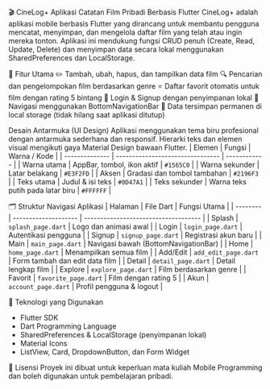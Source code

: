 🎬 CineLog+
Aplikasi Catatan Film Pribadi Berbasis Flutter
CineLog+ adalah aplikasi mobile berbasis Flutter yang dirancang untuk membantu pengguna mencatat, menyimpan, dan mengelola daftar film yang telah atau ingin mereka tonton.
Aplikasi ini mendukung fungsi CRUD penuh (Create, Read, Update, Delete) dan menyimpan data secara lokal menggunakan SharedPreferences dan LocalStorage.

🧩 Fitur Utama
✏️ Tambah, ubah, hapus, dan tampilkan data film
🔍 Pencarian dan pengelompokan film berdasarkan genre
⭐ Daftar favorit otomatis untuk film dengan rating 5 bintang
👤 Login & Signup dengan penyimpanan lokal
📱 Navigasi menggunakan BottomNavigationBar
💾 Data tersimpan permanen di local storage (tidak hilang saat aplikasi ditutup)

Desain Antarmuka (UI Design)
Aplikasi menggunakan tema biru profesional dengan antarmuka sederhana dan responsif.
Hierarki teks dan elemen visual mengikuti gaya Material Design bawaan Flutter.
| Elemen         | Fungsi                           | Warna / Kode |
| -------------- | -------------------------------- | ------------ |
| Warna utama    | AppBar, tombol, ikon aktif       | `#1565C0`    |
| Warna sekunder | Latar belakang                   | `#E3F2FD`    |
| Aksen          | Gradasi dan tombol tambahan      | `#2196F3`    |
| Teks utama     | Judul & isi teks                 | `#0D47A1`    |
| Teks sekunder  | Warna teks putih pada latar biru | `#FFFFFF`    |

🗂️ Struktur Navigasi Aplikasi
| Halaman  | File Dart            | Fungsi Utama                         |
| -------- | -------------------- | ------------------------------------ |
| Splash   | `splash_page.dart`   | Logo dan animasi awal                |
| Login    | `login_page.dart`    | Autentikasi pengguna                 |
| Signup   | `signup_page.dart`   | Registrasi akun baru                 |
| Main     | `main_page.dart`     | Navigasi bawah (BottomNavigationBar) |
| Home     | `home_page.dart`     | Menampilkan semua film               |
| Add/Edit | `add_edit_page.dart` | Form tambah dan edit data film       |
| Detail   | `detail_page.dart`   | Detail lengkap film                  |
| Explore  | `explore_page.dart`  | Film berdasarkan genre               |
| Favorit  | `favorite_page.dart` | Film dengan rating 5                 |
| Akun     | `account_page.dart`  | Profil pengguna & logout             |

🧠 Teknologi yang Digunakan
- Flutter SDK
- Dart Programming Language
- SharedPreferences & LocalStorage (penyimpanan lokal)
- Material Icons
- ListView, Card, DropdownButton, dan Form Widget

📁 Lisensi
Proyek ini dibuat untuk keperluan mata kuliah Mobile Programming dan boleh digunakan untuk pembelajaran pribadi.
